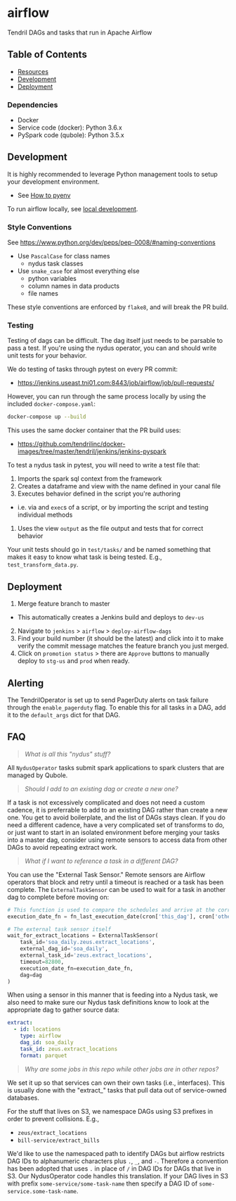 # airflow
Tendril DAGs and tasks that run in Apache Airflow

## Table of Contents
- [Resources](#resources)
- [Development](#development)
- [Deployment](#deployment)



### Dependencies
- Docker
- Service code (docker): Python 3.6.x
- PySpark code (qubole): Python 3.5.x


## Development
It is highly recommended to leverage Python management tools to setup your
development environment.
  - See [How to pyenv](https://wiki.tendrilinc.com/display/ENG/How-To+pyenv)

To run airflow locally, see
[local development](https://github.com/tendrilinc/docker-airflow#development).

### Style Conventions

See https://www.python.org/dev/peps/pep-0008/#naming-conventions

- Use `PascalCase` for class names
  - nydus task classes
- Use `snake_case` for almost everything else
  - python variables
  - column names in data products
  - file names

These style conventions are enforced by `flake8`, and will break the PR build.


### Testing
Testing of dags can be difficult. The dag itself just needs to be parsable to
pass a test. If you're using the nydus operator, you can and should write unit
tests for your behavior.

We do testing of tasks through pytest on every PR commit:
 - https://jenkins.useast.tni01.com:8443/job/airflow/job/pull-requests/

However, you can run through the same process locally by using the included
`docker-compose.yaml`:

```sh
docker-compose up --build
```
This uses the same docker container that the PR build uses:
  - https://github.com/tendrilinc/docker-images/tree/master/tendril/jenkins/jenkins-pyspark

To test a nydus task in pytest, you will need to write a test file that:

1. Imports the spark sql context from the framework
1. Creates a dataframe and view with the name defined in your canal file
1. Executes behavior defined in the script you're authoring
  - i.e. via and `exec`s of a script, or by importing the script and testing
  individual methods
1. Uses the view `output` as the file output and tests that for correct
  behavior

Your unit tests should go in `test/tasks/` and be named something that makes it
easy to know what task is being tested. E.g., `test_transform_data.py`.


## Deployment
1. Merge feature branch to master
  - This automatically creates a Jenkins build and deploys to `dev-us`
2. Navigate to `jenkins` > `airflow` > `deploy-airflow-dags`
3. Find your build number (it should be the latest) and click into it to make
  verify the commit message matches the feature branch you just merged.
4. Click on `promotion status` > there are `Approve` buttons to manually deploy
  to `stg-us` and `prod` when ready.


## Alerting
The TendrilOperator is set up to send PagerDuty alerts on task failure through
the `enable_pagerduty` flag. To enable this for all tasks in a DAG, add it to
the `default_args` dict for that DAG.


## FAQ
> _What is all this "nydus" stuff?_

All `NydusOperator` tasks submit spark applications to spark clusters that are
managed by Qubole.

> _Should I add to an existing dag or create a new one?_

If a task is not excessively complicated and does not need a custom cadence,
it is preferrable to add to an existing DAG rather than create a new one. You
get to avoid boilerplate, and the list of DAGs stays clean. If you do need a
different cadence, have a very complicated set of transforms to do, or just
want to start in an isolated environment before merging your tasks into a
master dag, consider using remote sensors to access data from other DAGs to
avoid repeating extract work.

> _What if I want to reference a task in a different DAG?_

You can use the "External Task Sensor." Remote sensors are Airflow operators
that block and retry until a timeout is reached or a task has been complete.
The `ExternalTaskSensor` can be used to wait for a task in another dag to
complete before moving on:

```python
# This function is used to compare the schedules and arrive at the correct date
execution_date_fn = fn_last_execution_date(cron['this_dag'], cron['other_dag'])

# The external task sensor itself
wait_for_extract_locations = ExternalTaskSensor(
    task_id='soa_daily.zeus.extract_locations',
    external_dag_id='soa_daily',
    external_task_id='zeus.extract_locations',
    timeout=82800,
    execution_date_fn=execution_date_fn,
    dag=dag
)
```

When using a sensor in this manner that is feeding into a Nydus task, we also
need to make sure our Nydus task definitions know to look at the appropriate
dag to gather source data:

```yaml
extract:
  - id: locations
    type: airflow
    dag_id: soa_daily
    task_id: zeus.extract_locations
    format: parquet
```

> _Why are some jobs in this repo while other jobs are in other repos?_

We set it up so that services can own their own tasks (i.e., interfaces). This
is usually done with the "extract_" tasks that pull data out of service-owned
databases.

For the stuff that lives on S3, we namespace DAGs using S3 prefixes in order
to prevent collisions. E.g., 
  - `zeus/extract_locations`
  - `bill-service/extract_bills`

We'd like to use the namespaced path to identify DAGs but airflow restricts
DAG IDs to alphanumeric characters plus `.`, `_`, and `-`.  Therefore a
convention has been adopted that uses `.` in place of `/` in DAG IDs for DAGs
that live in S3. Our NydusOperator code handles this translation. If your DAG
lives in S3 with prefix `some-service/some-task-name` then specify a DAG ID of
`some-service.some-task-name`.
